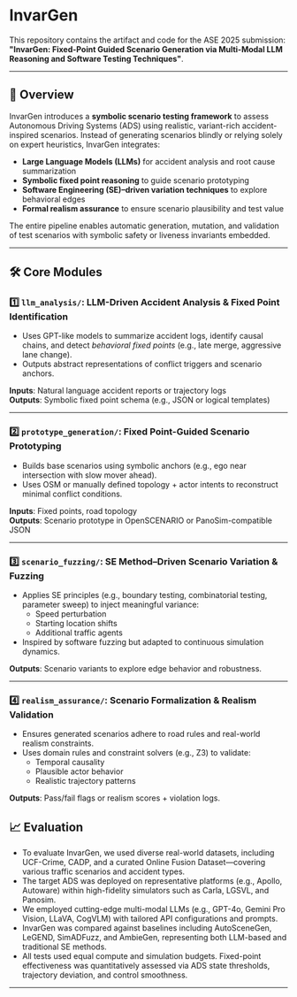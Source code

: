 # InvarGen

This repository contains the artifact and code for the ASE 2025 submission:  
**"InvarGen: Fixed-Point Guided Scenario Generation via Multi-Modal LLM Reasoning and Software Testing Techniques"**.

---

## 🧠 Overview

InvarGen introduces a **symbolic scenario testing framework** to assess Autonomous Driving Systems (ADS) using realistic, variant-rich accident-inspired scenarios. Instead of generating scenarios blindly or relying solely on expert heuristics, InvarGen integrates:

- **Large Language Models (LLMs)** for accident analysis and root cause summarization
- **Symbolic fixed point reasoning** to guide scenario prototyping
- **Software Engineering (SE)–driven variation techniques** to explore behavioral edges
- **Formal realism assurance** to ensure scenario plausibility and test value

The entire pipeline enables automatic generation, mutation, and validation of test scenarios with symbolic safety or liveness invariants embedded.

---

## 🛠 Core Modules

### 1️⃣ `llm_analysis/`: LLM-Driven Accident Analysis & Fixed Point Identification

- Uses GPT-like models to summarize accident logs, identify causal chains, and detect *behavioral fixed points* (e.g., late merge, aggressive lane change).
- Outputs abstract representations of conflict triggers and scenario anchors.

**Inputs**: Natural language accident reports or trajectory logs  
**Outputs**: Symbolic fixed point schema (e.g., JSON or logical templates)

---

### 2️⃣ `prototype_generation/`: Fixed Point-Guided Scenario Prototyping

- Builds base scenarios using symbolic anchors (e.g., ego near intersection with slow mover ahead).
- Uses OSM or manually defined topology + actor intents to reconstruct minimal conflict conditions.

**Inputs**: Fixed points, road topology  
**Outputs**: Scenario prototype in OpenSCENARIO or PanoSim-compatible JSON

---

### 3️⃣ `scenario_fuzzing/`: SE Method–Driven Scenario Variation & Fuzzing

- Applies SE principles (e.g., boundary testing, combinatorial testing, parameter sweep) to inject meaningful variance:
  - Speed perturbation
  - Starting location shifts
  - Additional traffic agents
- Inspired by software fuzzing but adapted to continuous simulation dynamics.

**Outputs**: Scenario variants to explore edge behavior and robustness.

---

### 4️⃣ `realism_assurance/`: Scenario Formalization & Realism Validation

- Ensures generated scenarios adhere to road rules and real-world realism constraints.
- Uses domain rules and constraint solvers (e.g., Z3) to validate:
  - Temporal causality
  - Plausible actor behavior
  - Realistic trajectory patterns

**Outputs**: Pass/fail flags or realism scores + violation logs.

## 📈 Evaluation

- To evaluate InvarGen, we used diverse real-world datasets, including UCF-Crime, CADP, and a curated Online Fusion Dataset—covering various traffic scenarios and accident types.
- The target ADS was deployed on representative platforms (e.g., Apollo, Autoware) within high-fidelity simulators such as Carla, LGSVL, and Panosim.
- We employed cutting-edge multi-modal LLMs (e.g., GPT-4o, Gemini Pro Vision, LLaVA, CogVLM) with tailored API configurations and prompts.
- InvarGen was compared against baselines including AutoSceneGen, LeGEND, SimADFuzz, and AmbieGen, representing both LLM-based and traditional SE methods.
- All tests used equal compute and simulation budgets. Fixed-point effectiveness was quantitatively assessed via ADS state thresholds, trajectory deviation, and control smoothness.

---

